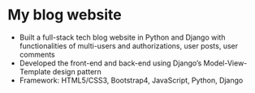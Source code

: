 # My blog website

* Built a full-stack tech blog website in Python and Django with functionalities of multi-users and authorizations, user posts, user comments
* Developed the front-end and back-end using Django’s Model-View-Template design pattern
* Framework: HTML5/CSS3, Bootstrap4, JavaScript, Python, Django